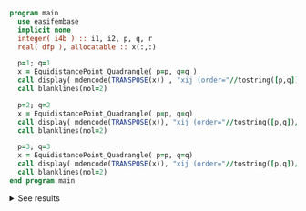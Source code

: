 ```fortran
program main
  use easifembase
  implicit none
  integer( i4b ) :: i1, i2, p, q, r
  real( dfp ), allocatable :: x(:,:)

  p=1; q=1
  x = EquidistancePoint_Quadrangle( p=p, q=q )
  call display( mdencode(TRANSPOSE(x)) , "xij (order="//tostring([p,q])//")=" )
  call blanklines(nol=2)

  p=2; q=2
  x = EquidistancePoint_Quadrangle( p=p, q=q)
  call display( mdencode(TRANSPOSE(x)), "xij (order="//tostring([p,q])//")=" )
  call blanklines(nol=2)

  p=3; q=3
  x = EquidistancePoint_Quadrangle( p=p, q=q)
  call display( mdencode(TRANSPOSE(x)), "xij (order="//tostring([p,q])//")=" )
  call blanklines(nol=2)
end program main
```

<details>
<summary>See results</summary>
<div>

xij (order=1)=

|    |    |   |
| -- | -- | - |
| -1 | -1 | 0 |
| 1  | -1 | 0 |
| 1  | 1  | 0 |
| -1 | 1  | 0 |

xij (order=2)=

|    |    |   |
| -- | -- | - |
| -1 | -1 | 0 |
| 1  | -1 | 0 |
| 1  | 1  | 0 |
| -1 | 1  | 0 |
| 0  | -1 | 0 |
| 1  | 0  | 0 |
| 0  | 1  | 0 |
| -1 | 0  | 0 |
| 0  | 0  | 0 |

xij (order=3)=

|          |          |   |
| -------- | -------- | - |
| -1       | -1       | 0 |
| 1        | -1       | 0 |
| 1        | 1        | 0 |
| -1       | 1        | 0 |
| -0.33333 | -1       | 0 |
| 0.33333  | -1       | 0 |
| 1        | -0.33333 | 0 |
| 1        | 0.33333  | 0 |
| 0.33333  | 1        | 0 |
| -0.33333 | 1        | 0 |
| -1       | 0.33333  | 0 |
| -1       | -0.33333 | 0 |
| -0.33333 | -0.33333 | 0 |
| 0.33333  | -0.33333 | 0 |
| 0.33333  | 0.33333  | 0 |
| -0.33333 | 0.33333  | 0 |

</div>
</details>
